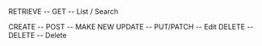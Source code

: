
RETRIEVE -- GET -- List / Search

CREATE -- POST -- MAKE NEW
UPDATE -- PUT/PATCH -- Edit
DELETE -- DELETE -- Delete